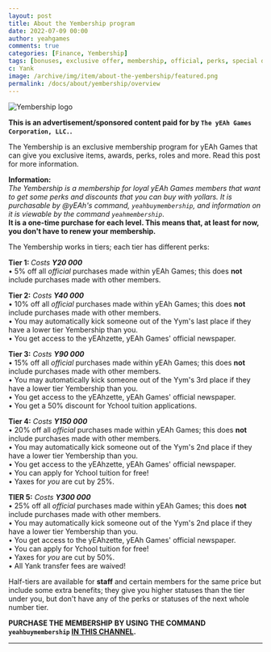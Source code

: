 ```yaml
---
layout: post
title: About the Yembership program
date: 2022-07-09 00:00
author: yeahgames
comments: true
categories: [Finance, Yembership]
tags: [bonuses, exclusive offer, membership, official, perks, special deals, yeah games, yollars, advertisement, ads]
c: Yank
image: /archive/img/item/about-the-yembership/featured.png
permalink: /docs/about/yembership/overview
---
```


![Yembership logo](https://yeaharchives.files.wordpress.com/2022/07/yembership_ad-2.png?w=930&h=450&crop=1)

<!-- wp:paragraph {"textColor":"vivid-red"} -->
<p class="has-vivid-red-color has-text-color"><strong>This is an advertisement/sponsored content paid for by <code>The yEAh Games Corporation, LLC.</code>.</strong></p>
<!-- /wp:paragraph -->

<!-- wp:paragraph -->
<p>The Yembership is an exclusive membership program for yEAh Games that can give you exclusive items, awards, perks, roles and more. Read this post for more information.</p>
<!-- /wp:paragraph -->

<!-- wp:paragraph -->
<p><strong>Information:</strong><em><br>The Yembership is a membership for loyal yEAh Games members that want to get some perks and discounts that you can buy with yollars. It is purchasable by @yEAh's command, <code>yeahbuymembership</code>, and information on it is viewable by the command <code>yeahmembership</code></em>.<em> </em><br><strong>It is a one-time purchase for each level. This means that, at least for now, you don't have to renew your membership.</strong> </p>
<!-- /wp:paragraph -->

<!-- wp:paragraph -->
<p>The Yembership works in tiers; each tier has different perks:  </p>
<!-- /wp:paragraph -->

<!-- wp:paragraph -->
<p><strong>Tier 1: </strong><em>Costs <strong>Y20 000</strong></em>  <br>• 5% off all <em>official</em> purchases made within yEAh Games; this does <strong>not</strong> include purchases made with other members. </p>
<!-- /wp:paragraph -->

<!-- wp:paragraph -->
<p><strong>Tier 2:</strong><em> Costs <strong>Y40 000</strong></em> <br>• 10% off all <em>official</em> purchases made within yEAh Games; this does <strong>not</strong> include purchases made with other members. <br>• You may automatically kick someone out of the Yym's last place if they have a lower tier Yembership than you. <br>• You get access to the yEAhzette, yEAh Games' official newspaper. </p>
<!-- /wp:paragraph -->

<!-- wp:paragraph -->
<p><strong>Tier 3:</strong><em> Costs <strong>Y90 000</strong></em> <br>• 15% off all <em>official</em> purchases made within yEAh Games; this does <strong>not</strong> include purchases made with other members. <br>• You may automatically kick someone out of the Yym's 3rd place if they have a lower tier Yembership than you. <br>• You get access to the yEAhzette, yEAh Games' official newspaper. <br>• You get a 50% discount for Ychool tuition applications. </p>
<!-- /wp:paragraph -->

<!-- wp:paragraph -->
<p><strong>Tier 4:</strong><em> Costs <strong>Y150 000</strong></em> <br>• 20% off all <em>official</em> purchases made within yEAh Games; this does <strong>not</strong> include purchases made with other members. <br>• You may automatically kick someone out of the Yym's 2nd place if they have a lower tier Yembership than you. <br>• You get access to the yEAhzette, yEAh Games' official newspaper. <br>• You can apply for Ychool tuition for free! <br>• Yaxes for <em>you</em> are cut by 25%. </p>
<!-- /wp:paragraph -->

<!-- wp:paragraph -->
<p><strong>TIER 5:</strong><em> Costs <strong>Y300 000</strong></em><br>• 25% off all <em>official</em> purchases made within yEAh Games; this does <strong>not</strong> include purchases made with other members. <br>• You may automatically kick someone out of the Yym's 2nd place if they have a lower tier Yembership than you. <br>• You get access to the yEAhzette, yEAh Games' official newspaper. <br>• You can apply for Ychool tuition for free! <br>• Yaxes for <em>you</em> are cut by 50%. <br>• All Yank transfer fees are waived!</p>
<!-- /wp:paragraph -->

<!-- wp:paragraph -->
<p>Half-tiers are available for <strong>staff</strong> and certain members for the same price but include some extra benefits; they give you higher statuses than the tier under you, but don't have any of the perks or statuses of the next whole number tier.</p>
<!-- /wp:paragraph -->

<!-- wp:paragraph -->
<p><strong>PURCHASE THE MEMBERSHIP</strong> <strong>BY USING THE COMMAND <code>yeahbuymembership</code> <a href="https://discord.com/channels/887052880782176266/888583975885479966">IN THIS CHANNEL</a>.</strong></p>
<!-- /wp:paragraph -->

<!-- wp:separator -->
<hr class="wp-block-separator has-alpha-channel-opacity" />
<!-- /wp:separator -->
